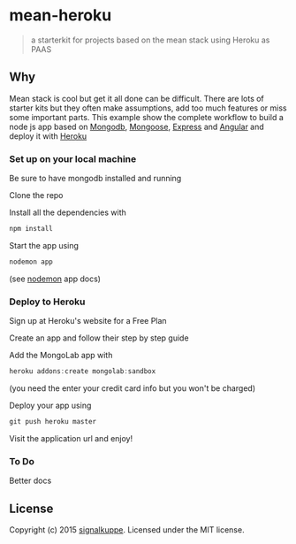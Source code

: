 # mean-heroku

> a starterkit for projects based on the mean stack using Heroku as PAAS

## Why
Mean stack is cool but get it all done can be difficult.
There are lots of starter kits but they often make assumptions, add too much features or miss some important parts.
This example show the complete workflow to build a node js app based on [Mongodb](https://www.mongodb.org),
[Mongoose](http://mongoosejs.com/), [Express](http://expressjs.com/) and [Angular](https://angularjs.org/) and
deploy it with [Heroku](https://www.heroku.com)

### Set up on your local machine

Be sure to have mongodb installed and running

Clone the repo

Install all the dependencies with

```js
npm install
```
Start the app using

```js
nodemon app
 ```
(see [nodemon](http://nodemon.io) app docs)

### Deploy to Heroku

Sign up at Heroku's website for a Free Plan

Create an app and follow their step by step guide

Add the MongoLab app with

```js
heroku addons:create mongolab:sandbox
```
(you need the enter your credit card info but you won't be charged)

Deploy your app using

```js
git push heroku master
```

Visit the application url and enjoy!

### To Do

Better docs

## License
Copyright (c) 2015 [signalkuppe](http://www.signalkuppe.com). Licensed under the MIT license.
